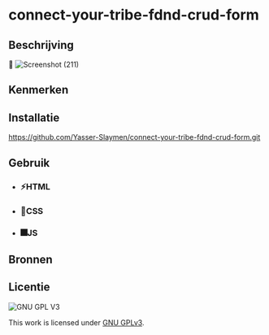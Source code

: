 

# connect-your-tribe-fdnd-crud-form




## Beschrijving
<!-- In de Beschrijving staat hoe je project er uit ziet, hoe het werkt en wat je er mee kan. -->
 📸 ![Screenshot (211)](https://user-images.githubusercontent.com/90189815/156528241-ef000fba-633c-44cf-b661-2a3d77b4e666.png)

<!-- Voeg een link toe naar Github Pages 🌐-->

## Kenmerken
<!-- Bij Kenmerken staat welke technieken zijn gebruikt en hoe. Wat is de HTML structuur? Wat zijn de belangrijkste dingen in CSS? Wat is er met Javascript gedaan en hoe? Misschien heb je een framwork of library gebruikt? -->

## Installatie
https://github.com/Yasser-Slaymen/connect-your-tribe-fdnd-crud-form.git

## Gebruik
*  ### ⚡HTML
*  ### 🔅CSS
*  ### 🎆JS

## Bronnen

## Licentie

![GNU GPL V3](https://www.gnu.org/graphics/gplv3-127x51.png)

This work is licensed under [GNU GPLv3](./LICENSE).
